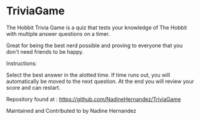 # TriviaGame
The Hobbit Trivia Game is a quiz that tests your knowledge of The Hobbit with multiple answer questions on a timer.

Great for being the best nerd possible and proving to everyone that you don't need friends to be happy.

Instructions:

Select the best answer in the alotted time. 
If time runs out, you will automatically be moved to the next question.
At the end you will review your score and can restart.

Repository found at : https://github.com/NadineHernandez/TriviaGame

Maintained and Contributed to by Nadine Hernandez

